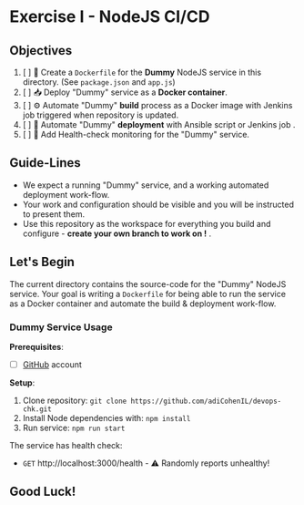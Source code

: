 # Exercise I - NodeJS CI/CD

## Objectives

1. [ ] 🐳 Create a `Dockerfile` for the **Dummy** NodeJS service in this
  directory. (See `package.json` and `app.js`)
2. [ ] 📥 Deploy "Dummy" service as a **Docker container**.
3. [ ] ⚙️  Automate "Dummy" **build** process as a Docker image with Jenkins job triggered when repository is updated.
4. [ ] 🔄 Automate "Dummy" **deployment** with Ansible script or Jenkins job .
5. [ ] 🤒 Add Health-check monitoring for the "Dummy" service.

## Guide-Lines

- We expect a running "Dummy" service, and a working automated deployment work-flow. 
- Your work and configuration should be visible and you will be instructed to
  present them.
- Use this repository as the workspace for everything you build and configure - **create your own branch to work on !** .

## Let's Begin

The current directory contains the source-code for the "Dummy" NodeJS service. 
Your goal is writing a `Dockerfile` for being able to run the service as a 
Docker container and automate the build & deployment work-flow.


### Dummy Service Usage

**Prerequisites**:
- [ ] [GitHub](https://github.com) account

**Setup**:

1. Clone repository: `git clone https://github.com/adiCohenIL/devops-chk.git`
2. Install Node dependencies with: `npm install`
3. Run service: `npm run start`

The service has health check:

- `GET` http://localhost:3000/health - ⚠️ Randomly reports unhealthy!



## Good Luck!
